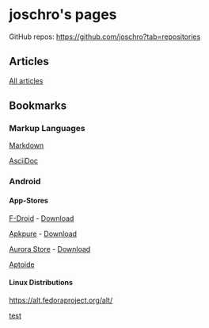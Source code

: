 joschro's pages
===============
GitHub repos: <https://github.com/joschro?tab=repositories>

Articles
--------
[All articles](articles/)

Bookmarks
---------

### Markup Languages
[Markdown](https://github.com/adam-p/markdown-here/wiki/Markdown-Cheatsheet)

[AsciiDoc](https://asciidoctor.org/docs/asciidoc-syntax-quick-reference)

### Android
#### App-Stores
[F-Droid](https://f-droid.org/) - [Download](https://f-droid.org/FDroid.apk)

[Apkpure](https://apkpure.com/) - [Download](https://apkpure.com/apkpure/com.apkpure.aegon/download?from=aegon)

[Aurora Store](https://auroraoss.com/) - [Download](https://f-droid.org/packages/com.aurora.store/)

[Aptoide](https://www.aptoide.com/)

#### Linux Distributions
https://alt.fedoraproject.org/alt/

[test](README.md)
